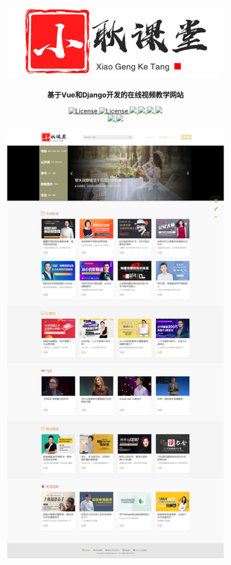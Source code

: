 

<p align="center"><a href="//mooc.gengwenhao.cn" target="_blank" rel="noopener noreferrer"><img width="500" src="vue_mooc/src/assets/logo_mid.png" alt="Vue logo"></a></p>
<h3 align="center">基于Vue和Django开发的在线视频教学网站</h1>
<p align="center"><a href="//github.com/gengwenhao/vue_django_mooc"><img src="https://img.shields.io/github/license/gengwenhao/vue_django_mooc" alt="License"> <a href="//github.com/gengwenhao/vue_django_mooc"><img src="https://img.shields.io/pypi/pyversions/Django" alt="License"> <a href="//github.com/gengwenhao/vue_django_mooc"><img src="https://img.shields.io/github/repo-size/gengwenhao/vue_django_mooc"> <a href="//github.com/gengwenhao/vue_django_mooc"><img src="https://img.shields.io/github/languages/code-size/gengwenhao/vue_django_mooc"> <a href="//github.com/gengwenhao/vue_django_mooc"><img src="https://img.shields.io/github/languages/count/gengwenhao/vue_django_mooc"> <a href="//github.com/gengwenhao/vue_django_mooc"><img src="https://img.shields.io/github/languages/top/gengwenhao/vue_django_mooc"><br><a href="//gengwenhao.cn"><img src="https://img.shields.io/badge/site-gengwenhao.cn-red"> <a href="//github.com/gengwenhao"><img src="https://img.shields.io/badge/github-gengwenhao-blue">
</p>




![首页预览](vue_mooc/public/首页.png)


